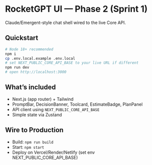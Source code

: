 # RocketGPT UI — Phase 2 (Sprint 1)

Claude/Emergent-style chat shell wired to the live Core API.

## Quickstart

```bash
# Node 18+ recommended
npm i
cp .env.local.example .env.local
# set NEXT_PUBLIC_CORE_API_BASE to your live URL if different
npm run dev
# open http://localhost:3000
```

## What’s included

- Next.js (app router) + Tailwind
- PromptBar, DecisionBanner, Toolcard, EstimateBadge, PlanPanel
- API client using `NEXT_PUBLIC_CORE_API_BASE`
- Simple state via Zustand

## Wire to Production

- Build: `npm run build`
- Start: `npm start`
- Deploy on Vercel/Render/Netlify (set env NEXT_PUBLIC_CORE_API_BASE)
